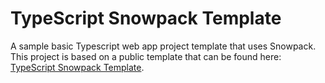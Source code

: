 # TypeScript Snowpack Template

A sample basic Typescript web app project template that uses Snowpack. This project is based on a public template that can be found here: [TypeScript Snowpack Template](https://github.com/devshareacademy/typescript-snowpack-template).








